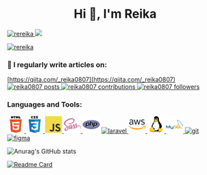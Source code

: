 
<h1 align="center">Hi 👋, I'm Reika</h1>
<p align="left">
  <a href="https://github.com/rereika/rereika/">
    <img src="https://komarev.com/ghpvc/?username=rereika" alt="rereika" />
  </a>
  <a href="https://github.com/rereika">
    <img height="20" src="https://img.shields.io/github/followers/rereika?label=follow&logo=github&style=flat" />
  </a>
</p>
<p align="left"> <a href="https://github.com/rereika/github-profile-trophy"><img src="https://github-profile-trophy.vercel.app/?username=rereika" alt="rereika" /></a> </p>



<h3 align="left">📝 I regularly write articles on:</h3>

[https://qiita.com/_reika0807](https://qiita.com/_reika0807)<br>
<a href="https://qiita.com/_reika0807">
  <img src="https://qiita-badge.apiapi.app/s/_reika0807/posts.svg" alt="reika0807 posts" />
</a>
<a href="https://qiita.com/_reika0807">
  <img src="https://qiita-badge.apiapi.app/s/_reika0807/contributions.svg" alt="reika0807 contributions" />
</a>
<a href="https://qiita.com/_reika0807">
  <img src="https://qiita-badge.apiapi.app/s/_reika0807/followers.svg" alt="reika0807 followers" style="social" />
</a>


<h3 align="left">Languages and Tools:</h3>
<p align="left">
  <a href="https://www.w3.org/html/" target="_blank" rel="noreferrer"> <img src="https://raw.githubusercontent.com/devicons/devicon/master/icons/html5/html5-original-wordmark.svg" alt="html5" width="40" height="40"/> </a>
  <a href="https://www.w3schools.com/css/" target="_blank" rel="noreferrer"> <img src="https://raw.githubusercontent.com/devicons/devicon/master/icons/css3/css3-original-wordmark.svg" alt="css3" width="40" height="40"/> </a>
  <a href="https://developer.mozilla.org/en-US/docs/Web/JavaScript" target="_blank" rel="noreferrer"> <img src="https://raw.githubusercontent.com/devicons/devicon/master/icons/javascript/javascript-original.svg" alt="javascript" width="40" height="40"/> </a>
  <a href="https://sass-lang.com" target="_blank" rel="noreferrer"> <img src="https://raw.githubusercontent.com/devicons/devicon/master/icons/sass/sass-original.svg" alt="sass" width="40" height="40"/> </a>
  <a href="https://www.php.net/" target="_blank" rel="noreferrer"> <img src="https://raw.githubusercontent.com/devicons/devicon/master/icons/php/php-original.svg" alt="php" width="40" height="40"/></a>
<a href="https://laravel.com/" target="_blank" rel="noreferrer">
  <img src="https://laravel.com/img/logomark.min.svg" alt="laravel" width="40" height="40"/>
</a>
  <a href="https://aws.amazon.com" target="_blank" rel="noreferrer"> <img src="https://raw.githubusercontent.com/devicons/devicon/master/icons/amazonwebservices/amazonwebservices-original-wordmark.svg" alt="aws" width="40" height="40"/> </a>
  <a href="https://www.linux.org/" target="_blank" rel="noreferrer"> <img src="https://raw.githubusercontent.com/devicons/devicon/master/icons/linux/linux-original.svg" alt="linux" width="40" height="40"/> </a>
  <a href="https://www.mysql.com/" target="_blank" rel="noreferrer"> <img src="https://raw.githubusercontent.com/devicons/devicon/master/icons/mysql/mysql-original-wordmark.svg" alt="mysql" width="40" height="40"/> </a>
  <a href="https://git-scm.com/" target="_blank" rel="noreferrer"> <img src="https://www.vectorlogo.zone/logos/git-scm/git-scm-icon.svg" alt="git" width="40" height="40"/> </a>
  <a href="https://www.figma.com/" target="_blank" rel="noreferrer"> <img src="https://www.vectorlogo.zone/logos/figma/figma-icon.svg" alt="figma" width="40" height="40"/> </a>
</p>

![Anurag's GitHub stats](https://github-readme-stats.vercel.app/api?username=rereika&theme=buefy&show_icons=true)


[![Readme Card](https://github-readme-stats.vercel.app/api/pin/?username=rereika&repo=APark&theme=buefy)](https://github.com/rereika/APark)
